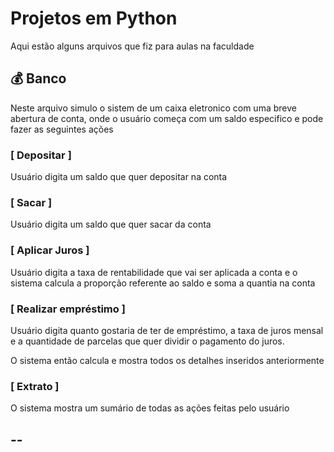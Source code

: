 
# Projetos em Python

Aqui estão alguns arquivos que fiz para aulas na faculdade


## 💰 Banco

Neste arquivo simulo o sistem de um caixa eletronico com uma breve abertura de conta, onde o usuário começa com um saldo especifico e pode fazer as seguintes ações

### [ **Depositar** ] 
Usuário digita um saldo que quer depositar na conta

### [ **Sacar** ] 
Usuário digita um saldo que quer sacar da conta

### [ **Aplicar Juros** ] 
Usuário digita a taxa de rentabilidade que vai ser aplicada a conta e o sistema calcula a proporção referente ao saldo e soma a quantia na conta

### [ **Realizar empréstimo** ] 
Usuário digita quanto gostaria de ter de empréstimo, a taxa de juros mensal e a quantidade de parcelas que quer dividir o pagamento do juros.

O sistema então calcula e mostra todos os detalhes inseridos anteriormente

### [ **Extrato** ] 
O sistema mostra um sumário de todas as ações feitas pelo usuário

--
--

